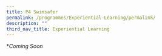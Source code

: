 ```yaml
---
title: P4 Swimsafer
permalink: /programmes/Experiential-Learning/permalink/
description: ""
third_nav_title: Experiential Learning
---
```

**Coming Soon*